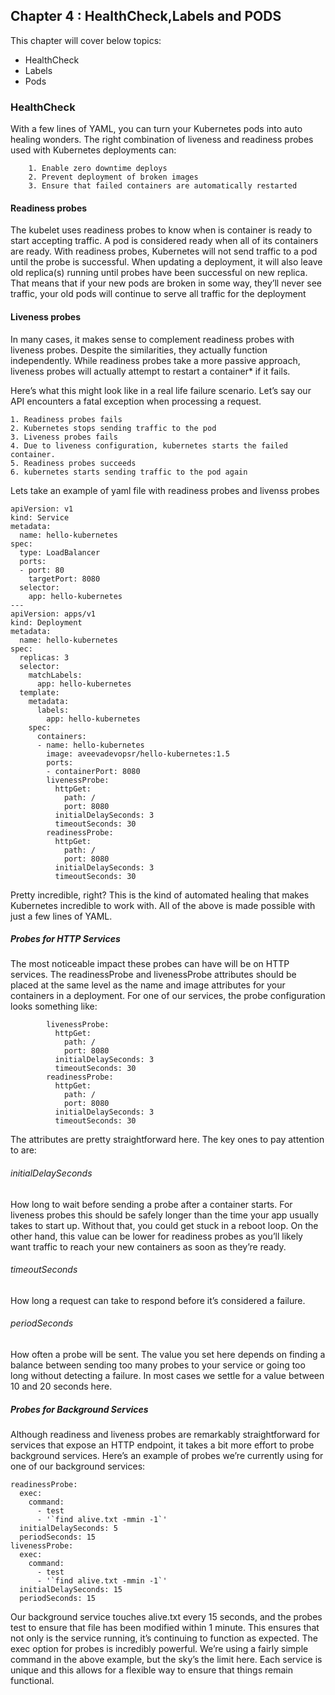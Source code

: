 ## Chapter 4 : HealthCheck,Labels and PODS

This chapter will cover below topics:

* HealthCheck
* Labels
* Pods

### HealthCheck

With a few lines of YAML, you can turn your Kubernetes pods into auto healing wonders. 
The right combination of liveness and readiness probes used with Kubernetes deployments can:

```
    1. Enable zero downtime deploys
    2. Prevent deployment of broken images
    3. Ensure that failed containers are automatically restarted
```

#### Readiness probes
The kubelet uses readiness probes to know when is container is ready to start accepting traffic. 
A pod is considered ready when all of its containers are ready.
With readiness probes, Kubernetes will not send traffic to a pod until the probe is successful. 
When updating a deployment, it will also leave old replica(s) running until probes have been successful on new replica. 
That means that if your new pods are broken in some way, they’ll 
never see traffic, your old pods will continue to serve all traffic for the deployment

#### Liveness probes
In many cases, it makes sense to complement readiness probes with liveness probes. 
Despite the similarities, they actually function independently. 
While readiness probes take a more passive approach, liveness probes will actually attempt to restart a container* if it fails.

Here’s what this might look like in a real life failure scenario. Let’s say our API encounters a fatal exception when processing a request.

    1. Readiness probes fails
    2. Kubernetes stops sending traffic to the pod
    3. Liveness probes fails
    4. Due to liveness configuration, kubernetes starts the failed container.
    5. Readiness probes succeeds
    6. kubernetes starts sending traffic to the pod again

Lets take an example of yaml file with readiness probes and livenss probes

```
apiVersion: v1
kind: Service
metadata:
  name: hello-kubernetes
spec:
  type: LoadBalancer
  ports:
  - port: 80
    targetPort: 8080
  selector:
    app: hello-kubernetes
---
apiVersion: apps/v1
kind: Deployment
metadata:
  name: hello-kubernetes
spec:
  replicas: 3
  selector:
    matchLabels:
      app: hello-kubernetes
  template:
    metadata:
      labels:
        app: hello-kubernetes
    spec:
      containers:
      - name: hello-kubernetes
        image: aveevadevopsr/hello-kubernetes:1.5
        ports:
        - containerPort: 8080
        livenessProbe:
          httpGet:
            path: /
            port: 8080
          initialDelaySeconds: 3
          timeoutSeconds: 30
        readinessProbe:
          httpGet:
            path: /
            port: 8080
          initialDelaySeconds: 3
          timeoutSeconds: 30

```

Pretty incredible, right? This is the kind of automated healing that makes Kubernetes incredible to work with.
All of the above is made possible with just a few lines of YAML.

##### Probes for HTTP Services

The most noticeable impact these probes can have will be on HTTP services. 
The readinessProbe and livenessProbe attributes should be placed at the same level 
as the name and image attributes for your containers in a deployment. 
For one of our services, the probe configuration looks something like:

```
        livenessProbe:
          httpGet:
            path: /
            port: 8080
          initialDelaySeconds: 3
          timeoutSeconds: 30
        readinessProbe:
          httpGet:
            path: /
            port: 8080
          initialDelaySeconds: 3
          timeoutSeconds: 30
```

The attributes are pretty straightforward here. The key ones to pay attention to are:
###### initialDelaySeconds 
How long to wait before sending a probe after a container starts. 
For liveness probes this should be safely longer than the time your app usually takes to start up. 
Without that, you could get stuck in a reboot loop. On the other hand, this value can be lower 
for readiness probes as you’ll likely want traffic to reach your new containers as soon as they’re ready.
###### timeoutSeconds 
How long a request can take to respond before it’s considered a failure. 
###### periodSeconds 
How often a probe will be sent. 
The value you set here depends on finding a balance between sending too many probes to your service or 
going too long without detecting a failure. 
In most cases we settle for a value between 10 and 20 seconds here.

##### Probes for Background Services
Although readiness and liveness probes are remarkably straightforward for services that expose an HTTP endpoint, 
it takes a bit more effort to probe background services. Here’s an example of probes we’re currently using for one of our background services:

```
readinessProbe:
  exec:
    command:
      - test
      - '`find alive.txt -mmin -1`'
  initialDelaySeconds: 5
  periodSeconds: 15
livenessProbe:
  exec:
    command:
      - test
      - '`find alive.txt -mmin -1`'
  initialDelaySeconds: 15
  periodSeconds: 15
```

Our background service touches alive.txt every 15 seconds, and the probes test to ensure that file has been modified within 1 minute. 
This ensures that not only is the service running, it’s continuing to function as expected.
The exec option for probes is incredibly powerful. 
We’re using a fairly simple command in the above example, but the sky’s the limit here. 
Each service is unique and this allows for a flexible way to ensure that things remain functional.
